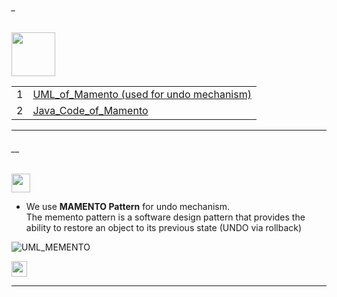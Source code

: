 ###### _

<img src="https://img.shields.io/badge/-MAMENTO %20-blue" height=70px>


|     |             |
|:---:|:------------------------------| 
|  1  |[UML_of_Mamento (used for undo mechanism)](#__)   | 
|  2  |[Java_Code_of_Mamento](#__)   | 



------------------------------------------------------------------------------------------------------------------------------------
###### __

<img src="https://img.shields.io/badge/-MAMENTO Pattern%20-blue" height=30px> 

* We use **MAMENTO Pattern** for undo mechanism. </br>
 The memento pattern is a software design pattern that provides the ability to restore an object to its previous state (UNDO via rollback)

![UML_MEMENTO](https://user-images.githubusercontent.com/36256986/153154289-5e62c553-f98d-47d1-b65f-a2e42e8e3267.PNG)


[<img src="https://img.shields.io/badge/-Back to top%20-brown" height=25px>](#_)



------------------------------------------------------------------------------------------------------------------------------------
